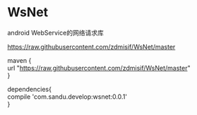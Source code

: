 # WsNet
android WebService的网络请求库

https://raw.githubusercontent.com/zdmisif/WsNet/master


maven {  
   url "https://raw.githubusercontent.com/zdmisif/WsNet/master"  
} 

dependencies{  
        compile 'com.sandu.develop:wsnet:0.0.1'  
}  
